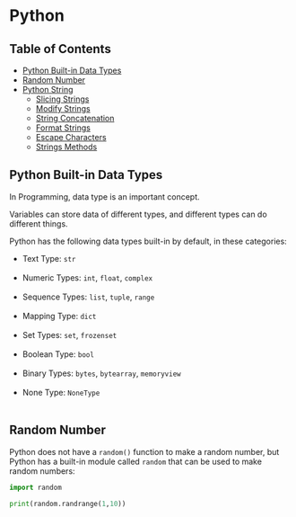 # Python

## Table of Contents

- [Python Built-in Data Types](#python-built-in-data-types)
- [Random Number](#random-number)
- [Python String](./String/read.md#python-strings)
  - [Slicing Strings](./String/read.md#slicing-strings)
  - [Modify Strings](./String/read.md#modify-strings)
  - [String Concatenation](./String/read.md#string-concatenation)
  - [Format Strings](./String/read.md#format-strings)
  - [Escape Characters](./String/read.md#escape-characters)
  - [Strings Methods](./String/read.md#strings-methods)

## Python Built-in Data Types

In Programming, data type is an important concept.

Variables can store data of different types, and different types can do different things.

Python has the following data types built-in by default, in these categories:


 - Text Type: `str`<br><br>
 - Numeric Types: `int`, `float`, `complex`<br><br>
 - Sequence Types: `list`, `tuple`, `range`<br><br>
 - Mapping Type: `dict`<br><br>
 - Set Types: `set`, `frozenset`<br><br>
 - Boolean Type: `bool`<br><br>
 - Binary Types: `bytes`, `bytearray`, `memoryview`<br><br>
 - None Type: `NoneType`<br><br>

 ## Random Number

Python does not have a `random()` function to make a random number, but Python has a built-in module called `random` that can be used to make random numbers:

```python
import random

print(random.randrange(1,10))
```